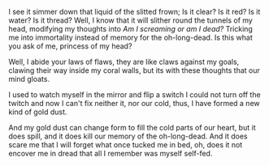 
I see it simmer down that liquid of the slitted frown; 
Is it clear? Is it red? Is it water? Is it thread?
Well, I know that it will slither round the tunnels of my head, 
modifying my thoughts into *Am I screaming or am I dead?* 
Tricking me into immortality instead of memory for the oh-long-dead.
Is this what you ask of me, princess of my head? 

Well, I abide your laws of flaws, 
they are like claws against my goals, 
clawing their way inside my coral walls, 
but its with these thoughts that our mind gloats.

I used to watch myself in the mirror and flip a switch
I could not turn off the twitch
and now I can't fix neither it, nor our cold, thus,
I have formed a new kind of gold dust.

And my gold dust can change form to fill
the cold parts of our heart, but it does spill,
and it does kill our memory of the oh-long-dead.
And it does scare me that I will forget what once tucked me in bed,
oh, does it not encover me in dread that all I remember was myself self-fed.